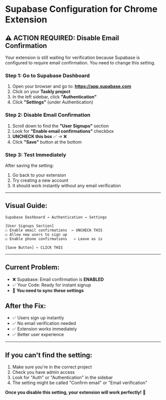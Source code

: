 # Supabase Configuration for Chrome Extension

## ⚠️ ACTION REQUIRED: Disable Email Confirmation

Your extension is still waiting for verification because Supabase is configured to require email confirmation. You need to change this setting.

### **Step 1: Go to Supabase Dashboard**

1. Open your browser and go to: **https://app.supabase.com**
2. Click on your **Taskly project**
3. In the left sidebar, click **"Authentication"**
4. Click **"Settings"** (under Authentication)

### **Step 2: Disable Email Confirmation**

1. Scroll down to find the **"User Signups"** section
2. Look for **"Enable email confirmations"** checkbox
3. **UNCHECK this box** ✅ → ❌
4. Click **"Save"** button at the bottom

### **Step 3: Test Immediately**

After saving the setting:
1. Go back to your extension
2. Try creating a new account
3. It should work instantly without any email verification

---

## Visual Guide:

```
Supabase Dashboard → Authentication → Settings

[User Signups Section]
☐ Enable email confirmations  ← UNCHECK THIS
☑ Allow new users to sign up
☑ Enable phone confirmations   ← Leave as is

[Save Button] ← CLICK THIS
```

---

## Current Problem:

- ❌ Supabase: Email confirmation is **ENABLED**
- ✅ Your Code: Ready for instant signup
- 🔄 **You need to sync these settings**

## After the Fix:

- ✅ Users sign up instantly
- ✅ No email verification needed
- ✅ Extension works immediately
- ✅ Better user experience

---

## **If you can't find the setting:**

1. Make sure you're in the correct project
2. Check you have admin access
3. Look for "Auth" or "Authentication" in the sidebar
4. The setting might be called "Confirm email" or "Email verification"

**Once you disable this setting, your extension will work perfectly!** 🚀

